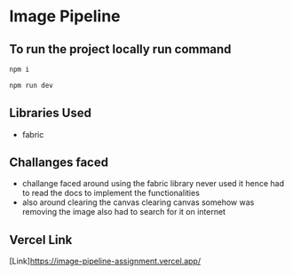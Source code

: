 # Image Pipeline
## To run the project locally run command
``` bash
npm i
```
``` bash
npm run dev
```
## Libraries Used 
- fabric

## Challanges faced 
-  challange faced around using the fabric library never used it hence had to read the docs to implement the functionalities
-  also around clearing the canvas clearing canvas somehow was removing the image also had to search for it on internet

## Vercel Link
[Link]https://image-pipeline-assignment.vercel.app/

